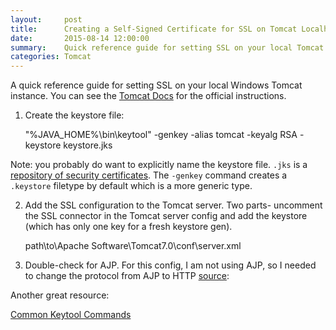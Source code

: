 ```yaml
---
layout:     post
title: 	    Creating a Self-Signed Certificate for SSL on Tomcat Localhost 
date:       2015-08-14 12:00:00
summary:    Quick reference guide for setting SSL on your local Tomcat instance
categories: Tomcat 
---
```

A quick reference guide for setting SSL on your local Windows Tomcat instance. You can see the [Tomcat Docs](http://tomcat.apache.org/tomcat-7.0-doc/ssl-howto.html) for the official instructions.

1. Create the keystore file:  

    "%JAVA_HOME%\bin\keytool" -genkey -alias tomcat -keyalg RSA -keystore keystore.jks

Note: you probably do want to explicitly name the keystore file. `.jks` is a [repository of security certificates](https://en.wikipedia.org/wiki/Keystore). The `-genkey` command creates a `.keystore` filetype by default which is a more generic type.  

2. Add the SSL configuration to the Tomcat server. Two parts- uncomment the SSL connector in the Tomcat server config and add the keystore (which has only one key for a fresh keystore gen).    
    
    path\to\Apache Software\Tomcat7.0\conf\server.xml  

    <Connector port="8443" protocol="org.apache.coyote.http11.Http11Protocol" maxThreads="150" SSLEnabled="true" scheme="https" secure="true" keystoreFile="path/to/ye/olde/keystore.jks" keystorePass="ye-olde-password" clientAuth="false" sslProtocol="TLS" />

3. Double-check for AJP. For this config, I am not using AJP, so I needed to change the protocol from AJP to HTTP [source](http://stackoverflow.com/a/28774605):  

   <!-- Define an AJP 1.3 Connector on port 8009 --> 
   
   <Connector URIEncoding="UTF-8" port="8029" protocol="HTTP/1.1" redirectPort="8443"/>

Another great resource:   

[Common Keytool Commands](http://shib.kuleuven.be/docs/ssl_commands.shtml)
